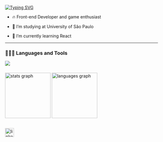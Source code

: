 [![Typing SVG](https://readme-typing-svg.demolab.com?font=Fira+Code&weight=650&size=22&pause=1000&color=892CDC&random=false&width=650&lines=Hello%2C+world!+My+name+is+Maria+Eduarda+Iwashita;Welcome+to+my+Github+Profile+%F0%9F%99%82)](https://git.io/typing-svg)

- 🔥 Front-end Developer and game enthusiast

- 🔭 I’m studying at University of São Paulo

- 🌱 I’m currently learning React 

---

###

<h3>👩🏻‍💻 Languages and Tools</h3>

<p align="left">
  <a href="https://skillicons.dev">
    <img src="https://skillicons.dev/icons?i=html,css,javascript,python,c,cs,react,tailwind,vite,vscode,unity,figma" />
  </a>
</p>

###

<div align="left">
  <img src="https://github-readme-stats.vercel.app/api?username=mjepis7&hide_title=false&hide_rank=false&show_icons=true&include_all_commits=true&count_private=true&disable_animations=false&theme=radical&locale=en&hide_border=false&order=1&rank_icon=github" height="150" alt="stats graph"  />
  <img src="https://github-readme-stats.vercel.app/api/top-langs?username=mjepis7&locale=en&hide_title=false&layout=compact&card_width=320&langs_count=5&theme=radical&hide_border=false&order=2" height="150" alt="languages graph"  />
</div>

##

<div align="left">
  <a href="https://www.linkedin.com/in/maria-eduarda-iwashita/" target="_blank">
    <img src="https://img.shields.io/static/v1?message=LinkedIn&logo=linkedin&label=&color=0077B5&logoColor=white&labelColor=&style=for-the-badge" height="29" alt="linkedin logo"  />
  </a>
</div>

